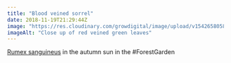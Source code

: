 ```yaml
---
title: "Blood veined sorrel"
date: 2018-11-19T21:29:44Z
image: "https://res.cloudinary.com/growdigital/image/upload/v1542658058/7823EC76-EC70-49F5-9DEE-5623A7C1948F_wizdvb.jpg"
imageAlt: "Close up of red veined green leaves"
---
```


[Rumex sanguineus](https://pfaf.org/user/plant.aspx?latinname=Rumex+sanguineus) in the autumn sun in the #ForestGarden
